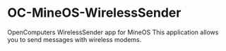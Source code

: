 # OC-MineOS-WirelessSender
OpenComputers WirelessSender app for MineOS
This application allows you to send messages with wireless modems.